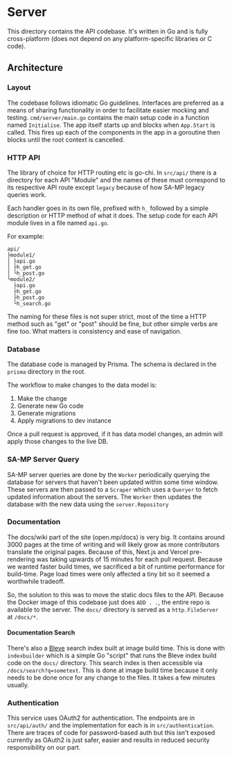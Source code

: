 # Server

This directory contains the API codebase. It's written in Go and is fully cross-platform (does not depend on any platform-specific libraries or C code).

## Architecture

### Layout

The codebase follows idiomatic Go guidelines. Interfaces are preferred as a means of sharing functionality in order to facilitate easier mocking and testing. `cmd/server/main.go` contains the main setup code in a function named `Initialise`. The app itself starts up and blocks when `App.Start` is called. This fires up each of the components in the app in a goroutine then blocks until the root context is cancelled.

### HTTP API

The library of choice for HTTP routing etc is go-chi. In `src/api/` there is a directory for each API "Module" and the names of these must correspond to its respective API route except `legacy` because of how SA-MP legacy queries work.

Each handler goes in its own file, prefixed with `h_` followed by a simple description or HTTP method of what it does. The setup code for each API module lives in a file named `api.go`.

For example:

```
api/
├module1/
│ ├api.go
│ ├h_get.go
│ └h_post.go
└module2/
  ├api.go
  ├h_get.go
  ├h_post.go
  └h_search.go
```

The naming for these files is not super strict, most of the time a HTTP method such as "get" or "post" should be fine, but other simple verbs are fine too. What matters is consistency and ease of navigation.

### Database

The database code is managed by Prisma. The schema is declared in the `prisma` directory in the root.

The workflow to make changes to the data model is:

1. Make the change
2. Generate new Go code
3. Generate migrations
4. Apply migrations to dev instance

Once a pull request is approved, if it has data model changes, an admin will apply those changes to the live DB.

### SA-MP Server Query

SA-MP server queries are done by the `Worker` periodically querying the database for servers that haven't been updated within some time window. These servers are then passed to a `Scraper` which uses a `Queryer` to fetch updated information about the servers. The `Worker` then updates the database with the new data using the `server.Repository`

### Documentation

The docs/wiki part of the site (open.mp/docs) is very big. It contains around 3000 pages at the time of writing and will likely grow as more contributors translate the original pages. Because of this, Next.js and Vercel pre-rendering was taking upwards of 15 minutes for each pull request. Because we wanted faster build times, we sacrificed a bit of runtime performance for build-time. Page load times were only affected a tiny bit so it seemed a worthwhile tradeoff.

So, the solution to this was to move the static docs files to the API. Because the Docker image of this codebase just does `ADD . .`, the entire repo is available to the server. The `docs/` directory is served as a `http.FileServer` at `/docs/*`.

#### Documentation Search

There's also a [Bleve](https://blevesearch.com) search index built at image build time. This is done with `indexbuilder` which is a simple Go "script" that runs the Bleve index build code on the `docs/` directory. This search index is then accessible via `/docs/search?q=sometext`. This is done at image build time because it only needs to be done once for any change to the files. It takes a few minutes usually.

### Authentication

This service uses OAuth2 for authentication. The endpoints are in `src/api/auth/` and the implementation for each is in `src/authentication`. There are traces of code for password-based auth but this isn't exposed currently as OAuth2 is just safer, easier and results in reduced security responsibility on our part.
